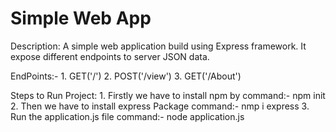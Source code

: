 # Simple Web App

Description:
     A simple web application build using Express framework. It expose different endpoints to server JSON data.

EndPoints:-
    1. GET('/')
    2. POST('/view')
    3. GET('/About')

Steps to Run Project:
    1. Firstly we have to install npm by
       command:- npm init
    2. Then we have to install express Package
        command:- nmp i express
    3. Run the application.js file
        command:- node application.js
